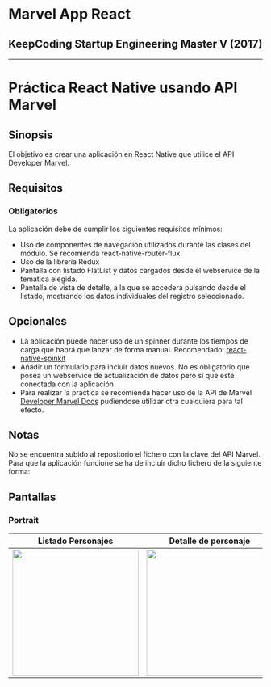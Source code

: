 # **Marvel App React**
## **KeepCoding Startup Engineering Master V (2017)**

- - -

# **Práctica React Native usando API Marvel**
## **Sinopsis**
El objetivo es crear una aplicación en React Native que utilice el API Developer Marvel.

## **Requisitos**
### **Obligatorios**
La aplicación debe de cumplir los siguientes requisitos mínimos:
- Uso de componentes de navegación utilizados durante las clases del módulo. Se recomienda react-native-router-flux.
- Uso de la librería Redux
- Pantalla con listado FlatList y datos cargados desde el webservice de la temática elegida.
- Pantalla de vista de detalle, a la que se accederá pulsando desde el listado, mostrando los datos individuales del registro seleccionado.

## **Opcionales**
- La aplicación puede hacer uso de un spinner durante los tiempos de carga que habrá que lanzar de forma manual. Recomendado: [react-native-spinkit](https://github.com/maxs15/react-native-spinkit)
- Añadir un formulario para incluir datos nuevos. No es obligatorio que posea un webservice de actualización de datos pero sí que esté conectada con la aplicación
- Para realizar la práctica se recomienda hacer uso de la API de Marvel [Developer Marvel Docs](https:/developer.marvel.com/docs) pudiendose utilizar otra cualquiera para tal efecto.

## **Notas**
No se encuentra subido al repositorio el fichero con la clave del API Marvel. Para que la aplicación funcione se ha de incluir dicho fichero de la siguiente forma:


## Pantallas
### Portrait
Listado Personajes | Detalle de personaje
------------ | ------------- 
<img src = "https://github.com/manuelcolmenero/marvel_app_react/blob/master/screenshots/port/CharacterList.png" width="250px"> | <img src = "https://github.com/manuelcolmenero/marvel_app_react/blob/master/screenshots/port/CharacterDetail.png" width="250px"> 
